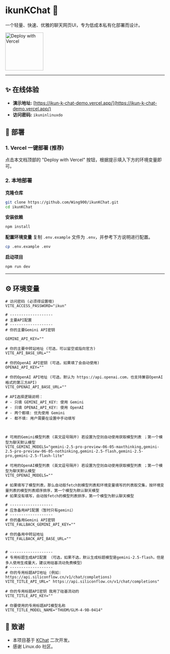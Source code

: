 # ikunKChat 🏀

一个轻量、快速、优雅的聊天网页UI，专为低成本私有化部署而设计。

<a href="https://vercel.com/new/clone?repository-url=https%3A%2F%2Fgithub.com%2FWing900%2FikunKChat">
  <img src="https://vercel.com/button" alt="Deploy with Vercel" width="120">
</a>

---

## ✨ 在线体验

-   **演示地址:** [https://ikun-k-chat-demo.vercel.app/](https://ikun-k-chat-demo.vercel.app/)
-   **访问密码:** `ikuninlinuxdo`

## 🚀 部署

### 1. Vercel 一键部署 (推荐)

点击本文档顶部的 "Deploy with Vercel" 按钮，根据提示填入下方的环境变量即可。

### 2. 本地部署

**克隆仓库**

```bash
git clone https://github.com/Wing900/ikunKChat.git
cd ikunKChat
```

**安装依赖**

```bash
npm install
```

**配置环境变量**
复制 `.env.example` 文件为 `.env`，并参考下方说明进行配置。

```bash
cp .env.example .env
```

**启动项目**

```bash
npm run dev
```

---

## ⚙️ 环境变量

```
# 访问密码 (必须得设置哦)
VITE_ACCESS_PASSWORD="ikun"

# -------------------
# 主要API配置 
# -------------------
# 你的主要Gemini API密钥 

GEMINI_API_KEY=""    

# 你的主要中转站地址 (可选，可以留空或指向官方)
VITE_API_BASE_URL=""

# 你的OpenAI API密钥 (可选，如果填了会自动使用)
OPENAI_API_KEY=""

# 你的OpenAI API地址 (可选，默认为 https://api.openai.com，也支持兼容OpenAI格式的第三方API)
VITE_OPENAI_API_BASE_URL=""

# API选择逻辑说明：
# - 只填 GEMINI_API_KEY: 使用 Gemini
# - 只填 OPENAI_API_KEY: 使用 OpenAI
# - 两个都填: 优先使用 Gemini
# - 都不填: 用户需要在设置中手动填写



# 可用的Gemini模型列表 (英文逗号隔开) 若设置为空则自动使用获取模型列表 ；第一个模型为聊天默认模型
VITE_GEMINI_MODELS="gemini-2.5-pro-preview-06-05-maxthinking,gemini-2.5-pro-preview-06-05-nothinking,gemini-2.5-flash,gemini-2.5-pro,gemini-2.5-flash-lite"

# 可用的OpenAI模型列表 (英文逗号隔开) 若设置为空则自动使用获取模型列表 ；第一个模型为聊天默认模型
VITE_OPENAI_MODELS=""

# 如果填写了模型列表，那么自动取fetch到模型列表和环境变量填写的列表取交集，按环境变量列表的模型列表顺序排序，第一个模型为默认聊天模型
# 如果没有填写，自动按fetch的模型列表排序，第一个模型为默认聊天模型

# -------------------
# 应急备用API配置（暂时只有gemini）
# -------------------
# 你的备用Gemini API密钥
VITE_FALLBACK_GEMINI_API_KEY=""

# 你的备用中转站地址
VITE_FALLBACK_API_BASE_URL=""


# -------------------
# 专用标题生成API配置 （可选，如果不选，默认生成标题模型是gemini-2.5-flash，但是多人使用生成量大，建议用硅基流动免费模型）
# -------------------
# 你的专用标题API地址 (例如: https://api.siliconflow.cn/v1/chat/completions)
VITE_TITLE_API_URL=" https://api.siliconflow.cn/v1/chat/completions"

# 你的专用标题API密钥 我用了硅基流动的
VITE_TITLE_API_KEY=""

# 你要使用的专用标题API模型名称
VITE_TITLE_MODEL_NAME="THUDM/GLM-4-9B-0414"

```



## 🙏 致谢

-   本项目基于 [KChat](https://github.com/KuekHaoYang/KChat) 二次开发。
-   感谢 Linux.do 社区。
